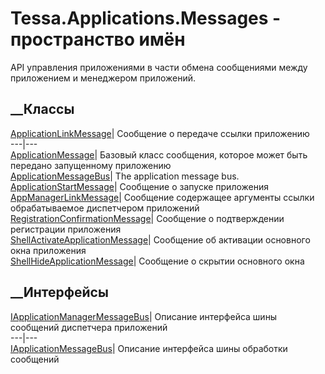 # Tessa.Applications.Messages - пространство имён
API управления приложениями в части обмена сообщениями между приложением и
менеджером приложений.
##  __Классы
[ApplicationLinkMessage](T_Tessa_Applications_Messages_ApplicationLinkMessage.htm)|
Сообщение о передаче ссылки приложению  
---|---  
[ApplicationMessage](T_Tessa_Applications_Messages_ApplicationMessage.htm)|
Базовый класс сообщения, которое может быть передано запущенному приложению  
[ApplicationMessageBus](T_Tessa_Applications_Messages_ApplicationMessageBus.htm)|
The application message bus.  
[ApplicationStartMessage](T_Tessa_Applications_Messages_ApplicationStartMessage.htm)|
Сообщение о запуске приложения  
[AppManagerLinkMessage](T_Tessa_Applications_Messages_AppManagerLinkMessage.htm)|
Сообщение содержащее аргументы ссылки обрабатываемое диспетчером приложений  
[RegistrationConfirmationMessage](T_Tessa_Applications_Messages_RegistrationConfirmationMessage.htm)|
Сообщение о подтверждении регистрации приложения  
[ShellActivateApplicationMessage](T_Tessa_Applications_Messages_ShellActivateApplicationMessage.htm)|
Сообщение об активации основного окна приложения  
[ShellHideApplicationMessage](T_Tessa_Applications_Messages_ShellHideApplicationMessage.htm)|
Сообщение о скрытии основного окна  
## __Интерфейсы
[IApplicationManagerMessageBus](T_Tessa_Applications_Messages_IApplicationManagerMessageBus.htm)|
Описание интерфейса шины сообщений диспетчера приложений  
---|---  
[IApplicationMessageBus](T_Tessa_Applications_Messages_IApplicationMessageBus.htm)|
Описание интерфейса шины обработки сообщений
